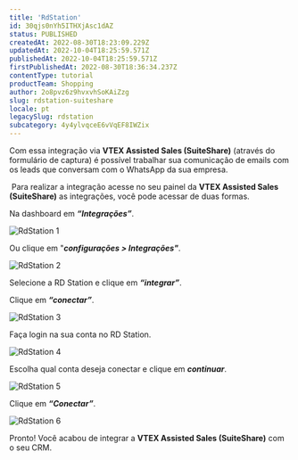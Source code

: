 ```yaml
---
title: 'RdStation'
id: 30qjs0nYh5ITHXjAsc1dAZ
status: PUBLISHED
createdAt: 2022-08-30T18:23:09.229Z
updatedAt: 2022-10-04T18:25:59.571Z
publishedAt: 2022-10-04T18:25:59.571Z
firstPublishedAt: 2022-08-30T18:36:34.237Z
contentType: tutorial
productTeam: Shopping
author: 2o8pvz6z9hvxvhSoKAiZzg
slug: rdstation-suiteshare
locale: pt
legacySlug: rdstation
subcategory: 4y4ylvqceE6vVqEF8IWZix
---
```


Com essa integração via **VTEX Assisted Sales (SuiteShare)** (através do formulário de captura) é possível trabalhar sua comunicação de emails com os leads que conversam com o WhatsApp da sua empresa.

 Para realizar a integração acesse no seu painel da **VTEX Assisted Sales (SuiteShare)** as integrações, você pode acessar de duas formas. 

Na dashboard em _**“Integrações”**_.

![RdStation 1](//images.ctfassets.net/alneenqid6w5/2eZU6639ayDOZ8QCPfhvIm/b58704b43e43079e466f0c51e2902866/image.png)

Ou clique em "_**configurações > Integrações"**_.

![RdStation 2](//images.ctfassets.net/alneenqid6w5/69OR69XXK5ksuOkHyhA6ku/c1aaf7c386916941d553316b5b92a3fe/image.png)

Selecione a RD Station e clique em _**“integrar”**_.

Clique em _**“conectar”**_.

![RdStation 3](//images.ctfassets.net/alneenqid6w5/4qA2jyDT6GchuNX1EQay0d/f474ba834120299d199781e04d57859d/image.png)

Faça login na sua conta no RD Station.

![RdStation 4](//images.ctfassets.net/alneenqid6w5/54xB2yNgi98NQ4aas2MX21/b24bff869eb915b241ad26107e16e701/image.png)

Escolha qual conta deseja conectar e clique em _**continuar**_.

![RdStation 5](//images.ctfassets.net/alneenqid6w5/SJmHEE51Md5KjkSMXHtPi/cac3ffe38046d35a4d25f05044c04015/image.png)

Clique em _**“Conectar”**_.

![RdStation 6](//images.ctfassets.net/alneenqid6w5/cEx8hWwX1dPWLgbxe5HbM/8e83613e252b12f7154eeb342af8e514/image.png)

Pronto! Você acabou de integrar a **VTEX Assisted Sales (SuiteShare)** com o seu CRM.
